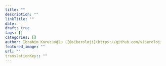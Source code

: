 ```yaml
---
title: ""
description: ""
linkTitle: ""
date: 
draft: true
tags: []
categories: []
author: İbrahim Korucuoğlu ([@siberoloji](https://github.com/siberoloji))
featured_image: ""
url: ""
translationKey:: ""
---
```

